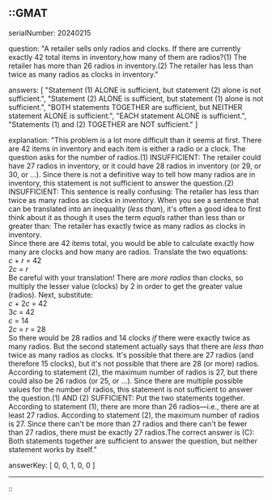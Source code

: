 ::GMAT
---


serialNumber: 20240215

question: "A retailer sells only radios and clocks. If there are currently exactly 42 total items in inventory,how many of them are radios?(1) The retailer has more than 26 radios in inventory.(2) The retailer has less than twice as many radios as clocks in inventory."

answers: [
  "Statement (1) ALONE is sufficient, but statement (2) alone is not sufficient.",
  "Statement (2) ALONE is sufficient, but statement (1) alone is not sufficient.",
  "BOTH statements TOGETHER are sufficient, but NEITHER statement ALONE is sufficient.",
  "EACH statement ALONE is sufficient.",
  "Statements (1) and (2) TOGETHER are NOT sufficient."
]

explanation: "This problem is a lot more difficult than it seems at first. There are 42 items in inventory and each item is either a radio or a clock. The question asks for the number of radios.(1) INSUFFICIENT: The retailer could have 27 radios in inventory, or it could have 28 radios in inventory (or 29, or 30, or ...). Since there is not a definitive way to tell how many radios are in inventory, this statement is not sufficient to answer the question.(2) INSUFFICIENT: This sentence is really confusing: The retailer has less than twice as many radios as clocks in inventory. When you see a sentence that can be translated into an inequality (<i>less than</i>), it's often a good idea to first think about it as though it uses the term <i>equals</i> rather than less than or greater than: The retailer has exactly twice as many radios as clocks in inventory.<br>Since there are 42 items total, you would be able to calculate exactly how many are clocks and how many are radios. Translate the two equations:<br><i>c</i> + <i>r</i> = 42 <br>2<i>c</i> = <i>r</i><br>Be careful with your translation! There are <i>more radios</i> than clocks, so multiply the lesser value (clocks) by 2 in order to get the greater value (radios). Next, substitute:<br><i>c</i> + 2<i>c</i> = 42<br>3<i>c</i> = 42<br><i>c</i> = 14<br>2<i>c</i> = <i>r</i> = 28<br>So there would be 28 radios and 14 clocks <i>if</i> there were exactly twice as many radios. But the second statement actually says that there are <i>less than</i> twice as many radios as clocks. It's possible that there are 27 radios (and therefore 15 clocks), but it's not possible that there are 28 (or more) radios. According to statement (2), the maximum number of radios is 27, but there could also be 26 radios (or 25, or ...). Since there are multiple possible values for the number of radios, this statement is not sufficient to answer the question.(1) AND (2) SUFFICIENT: Put the two statements together. According to statement (1), there are more than 26 radios—i.e., there are at least 27 radios. According to statement (2), the maximum number of radios is 27. Since there can't be more than 27 radios and there can't be fewer than 27 radios, there must be exactly 27 radios.The correct answer is (C): Both statements together are sufficient to answer the question, but neither statement works by itself."

answerKey: [
  0, 
  0, 
  1, 
  0, 
  0
]



---
::
